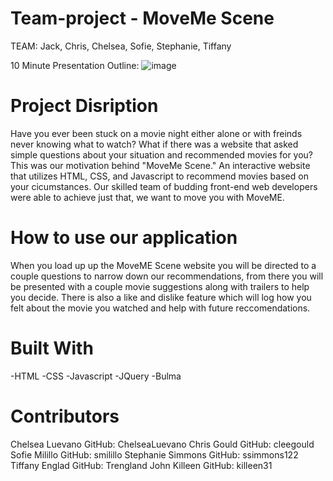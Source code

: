 # Team-project - MoveMe Scene
TEAM: Jack, Chris, Chelsea, Sofie, Stephanie, Tiffany

10 Minute Presentation Outline:
![image](https://user-images.githubusercontent.com/122329399/222603929-48f436d2-0f63-4bb4-9faa-50ff0968af4e.png)

# Project Disription 
Have you ever been stuck on a movie night either alone or with freinds never knowing what to watch? What if there was a website that asked simple questions about your situation and recommended movies for you? This was our motivation behind "MoveMe Scene." An interactive website that utilizes HTML, CSS, and Javascript to recommend movies based on your cicumstances. Our skilled team of budding front-end web developers were able to achieve just that, we want to move you with MoveME.

# How to use our application 
When you load up up the MoveME Scene website you will be directed to a couple questions to narrow down our recommendations, from there you will be presented with a couple movie suggestions along with trailers to help you decide. There is also a like and dislike feature which will log how you felt about the movie you watched and help with future reccomendations. 

# Built With
-HTML
-CSS
-Javascript
-JQuery
-Bulma

# Contributors 
Chelsea Luevano GitHub: ChelseaLuevano
Chris Gould GitHub: cleegould
Sofie Milillo GitHub: smilillo
Stephanie Simmons GitHub: ssimmons122
Tiffany Englad GitHub: Trengland 
John Killeen GitHub: killeen31






